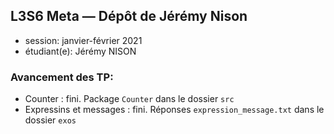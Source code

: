 ## L3S6 Meta — Dépôt de Jérémy Nison

- session: janvier-février 2021
- étudiant(e): Jérémy NISON

### Avancement des TP:

* Counter : fini. Package `Counter` dans le dossier `src`
* Expressins et messages : fini. Réponses `expression_message.txt` dans le dossier `exos`
